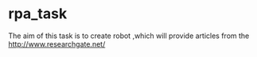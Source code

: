 # rpa_task

The aim of this task is to create robot ,which will provide articles from the http://www.researchgate.net/
